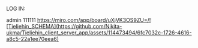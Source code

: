 LOG IN:

admin
111111
https://miro.com/app/board/uXjVK3OS9ZU=/![Tieliehin_SCHEMA](https://github.com/Nikita-ukma/Tieliehin_client_server_app/assets/114473494/6fc7032c-1726-4616-a8c5-22a1ee70eea6)
